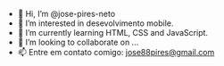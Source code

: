 - 👋 Hi, I’m @jose-pires-neto
- 👀 I’m interested in desevolvimento mobile.
- 🌱 I’m currently learning  HTML, CSS and JavaScript.
- 💞️ I’m looking to collaborate on ...
- 📫 Entre em contato comigo: jose88pires@gmail.com

<!---
jose-pires-neto/jose-pires-neto is a ✨ special ✨ repository because its `README.md` (this file) appears on your GitHub profile.
You can click the Preview link to take a look at your changes.
--->
